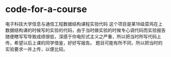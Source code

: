 # code-for-a-course
电子科技大学信息与通信工程数据结构课程实验代码
这个项目是某16级菜鸡在上数据结构课的时候写的实验的代码，由于当时做实验的时候专心调代码而实验报告随便瞎写写导致成绩很低，深感于你电形式主义之严重，所以把当时所写代码上传，希望以后上课的同学借鉴，好好写报告。
题目可能有所不同，所以把当时的实验要求一并上传，以便比较。
